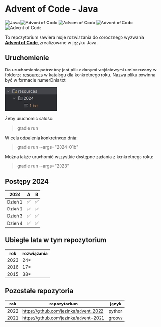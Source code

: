 # Advent of Code - Java

![Java](https://img.shields.io/badge/Language-Java-blue.svg)
![Advent of Code](https://img.shields.io/badge/Advent%20of%20Code-2024-pink)
![Advent of Code](https://img.shields.io/badge/Advent%20of%20Code-2023-cyan)
![Advent of Code](https://img.shields.io/badge/Advent%20of%20Code-2015-yellow)
![Advent of Code](https://img.shields.io/badge/Advent%20of%20Code-2016-green)

To repozytorium zawiera moje rozwiązania do corocznego wyzwania **[Advent of Code](https://adventofcode.com/)**,
zrealizowane w języku Java.

## Uruchomienie

Do uruchomienia potrzebny jest plik z danymi wejściowymi umieszczony w folderze
[resources](src/main/resources) w katalogu dla konkretnego roku. Nazwa pliku powinna być w formacie numerDnia.txt

![img.png](img.png)

Żeby uruchomić całość:
> gradle run

W celu odpalenia konkretnego dnia:
> gradle run --args="2024-01b"

Można także uruchomić wszystkie dostępne zadania z konkretnego roku:
> gradle run --args="2023"

## Postępy 2024

| 2024    | A | B |
|---------|---|---|
| Dzień 1 | ✅ | ✅ |
| Dzień 2 | ✅ | ✅ |
| Dzień 3 | ✅ | ✅ |
| Dzień 4 | ✅ | ✅ |

## Ubiegłe lata w tym repozytorium

| rok  | rozwiązania |
|------|-------------|
| 2023 | 24*         |
| 2016 | 17*         |
| 2015 | 38*         |

## Pozostałe repozytoria

| rok  | repozytorium                           | język  |
|------|----------------------------------------|--------|
| 2022 | https://github.com/jezinka/advent_2022 | python |
| 2021 | https://github.com/jezinka/advent-2021 | groovy |



